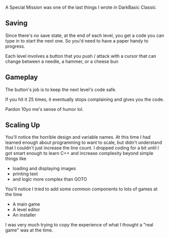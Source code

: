 A Special Mission was one of the last things I wrote in DarkBasic Classic

## Saving

Since there's no save state, at the end of each level, you get a code you can type in to start the next one.
So you'd need to have a paper handy to progress.

Each level involves a button that you push / attack with a cursor that can change between a needle, a hammer, or a cheese bun

## Gameplay

The button's job is to keep the next level's code safe.

If you hit it 25 times, it eventually stops complaining and gives you the code.

Pardon 10yo me's sense of humor lol.

## Scaling Up

You'll notice the horrible design and variable names.
At this time I had learned enough about programming to want to scale, but didn't understand that I couldn't just increase the line count.
I dropped coding for a bit until I got smart enough to learn C++ and increase complexity beyond simple things like
- loading and displaying images
- printing text
- and logic more complex than GOTO

You'll notice I tried to add some common components to lots of games at the time
- A main game
- A level editor
- An installer

I was very much trying to copy the experience of what I thought a "real game" was at the time.
